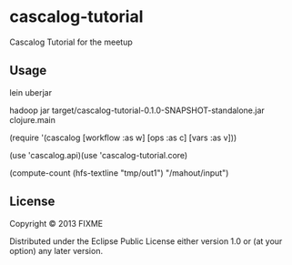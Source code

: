 # cascalog-tutorial

Cascalog Tutorial for the meetup

## Usage

lein uberjar

hadoop jar target/cascalog-tutorial-0.1.0-SNAPSHOT-standalone.jar clojure.main


(require '(cascalog [workflow :as w] [ops :as c]
                                  [vars :as v]))

(use 'cascalog.api)(use 'cascalog-tutorial.core)

(compute-count (hfs-textline "tmp/out1") "/mahout/input")

## License

Copyright © 2013 FIXME

Distributed under the Eclipse Public License either version 1.0 or (at
your option) any later version.
